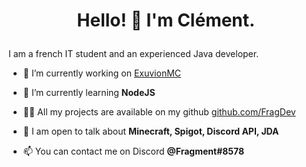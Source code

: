 # <p align="center"> Hello! 👋 I'm Clément. </p>

I am a french IT student and an experienced Java developer.

- 🔭 I’m currently working on [ExuvionMC](https://exuvionmc.fr)

- 🌱 I’m currently learning **NodeJS**
- 👨‍💻 All my projects are available on my github [github.com/FragDev](https://github.com/FragDev)
- 💬 I am open to talk about **Minecraft, Spigot, Discord API, JDA**
- 📫 You can contact me on Discord **@Fragment#8578**
